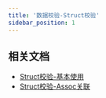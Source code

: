 ```yaml
---
title: '数据校验-Struct校验'
sidebar_position: 1
---
```


## 相关文档

- [Struct校验-基本使用](output/goframe-v2.2-md/核心组件-重点/数据校验/数据校验-参数类型/数据校验-Struct校验/Struct校验-基本使用)
- [Struct校验-Assoc关联](output/goframe-v2.2-md/核心组件-重点/数据校验/数据校验-参数类型/数据校验-Struct校验/Struct校验-Assoc关联)